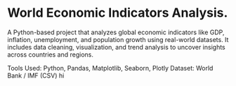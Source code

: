 # World Economic Indicators Analysis.
A Python-based project that analyzes global economic indicators like GDP, inflation, unemployment, and population growth using real-world datasets. It includes data cleaning, visualization, and trend analysis to uncover insights across countries and regions.

Tools Used: Python, Pandas, Matplotlib, Seaborn, Plotly
Dataset: World Bank / IMF (CSV)
hi
